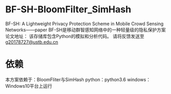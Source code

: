 # BF-SH-BloomFilter_SimHash
BF-SH: A Lightweight Privacy Protection Scheme in Mobile Crowd Sensing Networks——paper
BF-SH是移动群智感知网络中的一种轻量级的隐私保护方案
论文地址：
该存储库包含Python的模拟和分析代码。
请将反馈发送至 g20178727@ustb.edu.cn

# 依赖
本方案依赖于：BloomFliter与SimHash
python：python3.6
windows：Windows10平台上运行

